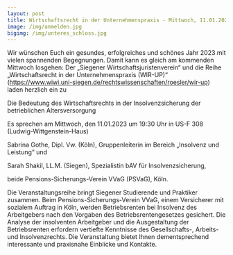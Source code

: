 ```yaml
---
layout: post
title: Wirtschaftsrecht in der Unternehmenspraxis - Mittwoch, 11.01.2023, 19:30 Uhr, US-F 308
image: /img/anmelden.jpg
bigimg: /img/unteres_schloss.jpg
---
```


Wir wünschen Euch ein gesundes, erfolgreiches und schönes Jahr 2023 mit vielen spannenden Begegnungen. Damit kann es gleich am kommenden Mittwoch losgehen: Der „Siegener Wirtschaftsjuristenverein“ und die Reihe „Wirtschaftsrecht in der Unternehmenspraxis (WIR-UP)“ (https://www.wiwi.uni-siegen.de/rechtswissenschaften/roesler/wir-up) laden herzlich ein zu


Die Bedeutung des Wirtschaftsrechts in der Insolvenzsicherung der betrieblichen Altersversorgung


Es sprechen am Mittwoch, den 11.01.2023 um 19:30 Uhr in US-F 308 (Ludwig-Wittgenstein-Haus)

Sabrina Gothe, Dipl. Vw. (Köln), Gruppenleiterin im Bereich „Insolvenz und Leistung“ und

Sarah Shakil, LL.M. (Siegen), Spezialistin bAV für Insolvenzsicherung,

beide Pensions-Sicherungs-Verein VVaG (PSVaG), Köln.

Die Veranstaltungsreihe bringt Siegener Studierende und Praktiker zusammen. 
Beim Pensions-Sicherungs-Verein VVaG, einem Versicherer mit sozialem Auftrag in Köln, werden Betriebsrenten bei Insolvenz des Arbeitgebers nach den Vorgaben des Betriebsrentengesetzes gesichert. Die Analyse der insolventen Arbeitgeber und die Ausgestaltung der Betriebsrenten erfordern vertiefte Kenntnisse des Gesellschafts-, Arbeits- und Insolvenzrechts. Die Veranstaltung bietet Ihnen dementsprechend interessante und praxisnahe Einblicke und Kontakte.
